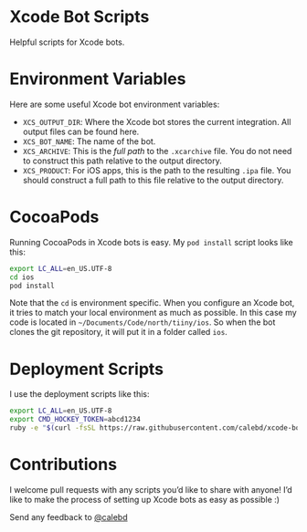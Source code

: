 # Xcode Bot Scripts

Helpful scripts for Xcode bots.

# Environment Variables

Here are some useful Xcode bot environment variables:

- `XCS_OUTPUT_DIR`: Where the Xcode bot stores the current integration. All output files can be found here.
- `XCS_BOT_NAME`: The name of the bot.
- `XCS_ARCHIVE`: This is the *full path* to the `.xcarchive` file. You do not need to construct this path relative to the output directory.
- `XCS_PRODUCT`: For iOS apps, this is the path to the resulting `.ipa` file. You should construct a full path to this file relative to the output directory.

# CocoaPods

Running CocoaPods in Xcode bots is easy. My `pod install` script looks like this:

```sh
export LC_ALL=en_US.UTF-8
cd ios
pod install
```

Note that the `cd` is environment specific. When you configure an Xcode bot, it tries to match your local environment as much as possible. In this case my code is located in `~/Documents/Code/north/tiiny/ios`. So when the bot clones the git repository, it will put it in a folder called `ios`.

# Deployment Scripts

I use the deployment scripts like this:

```sh
export LC_ALL=en_US.UTF-8
export CMD_HOCKEY_TOKEN=abcd1234
ruby -e "$(curl -fsSL https://raw.githubusercontent.com/calebd/xcode-bot-scripts/master/scripts/hockey.rb)"
```

# Contributions

I welcome pull requests with any scripts you’d like to share with anyone! I’d like to make the process of setting up Xcode bots as easy as possible :)

Send any feedback to [@calebd](https://twitter.com/calebd)
